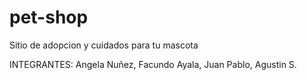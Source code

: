 # pet-shop

Sitio de adopcion y cuidados para tu mascota

INTEGRANTES: Angela Nuñez, Facundo Ayala, Juan Pablo, Agustin S.